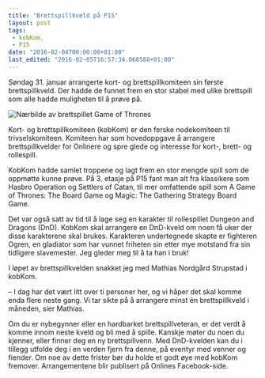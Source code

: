 ```yaml
---
title: "Brettspillkveld på P15"
layout: post
tags: 
 - kobKom,
 - P15
date: "2016-02-04T00:00:00+01:00"
last_edited: "2016-02-05T16:57:34.068588+01:00"
---
```

Søndag 31. januar arrangerte kort- og brettspillkomiteen sin første brettspillkveld. Der hadde de funnet frem en stor stabel med ulike brettspill som alle hadde muligheten til å prøve på.

![Nærbilde av brettspillet Game of Thrones](https://online.ntnu.no/media/images/responsive/b5de0ddb-9bc0-49c1-8567-ba9493abe120.jpeg)

Kort- og brettspillkomiteen (kobKom) er den ferske nodekomiteen til trivselskomiteen. Komiteen har som hovedoppgave å arrangere brettspillkvelder for Onlinere og spre glede og interesse for kort-, brett- og rollespill. 

KobKom hadde samlet troppene og lagt frem en stor mengde spill som de oppmøtte kunne prøve. På 3. etasje på P15 fant man alt fra klassikere som Hasbro Operation og Settlers of Catan, til mer omfattende spill som A Game of Thrones: The Board Game og Magic: The Gathering Strategy Board Game.

Det var også satt av tid til å lage seg en karakter til rollespillet Dungeon and Dragons (DnD). KobKom skal arrangere en DnD-kveld om noen få uker der disse karakterene skal brukes. Karakteren undertegnede skapte er fighteren Ogren, en gladiator som har vunnet friheten sin etter mye motstand fra sin tidligere slavemester. Jeg gleder meg til å ta han i bruk!

I løpet av brettspillkvelden snakket jeg med Mathias Nordgård Strupstad i kobKom. 

– I dag har det vært litt over ti personer her, og vi håper det skal komme enda flere neste gang. Vi tar sikte på å arrangere minst én brettspillkveld i måneden, sier Mathias.

Om du er nybegynner eller en hardbarket brettspillveteran, er det verdt å komme innom neste kveld og bli med å spille. Kanskje møter du noen du kjenner, eller finner deg en ny brettspillvenn. Med DnD-kvelden kan du i tillegg utfolde deg i en verden fjern fra denne, på eventyr med venner og fiender. Om noe av dette frister bør du holde et godt øye med kobKom fremover. Arrangementene blir publisert på Onlines Facebook-side.